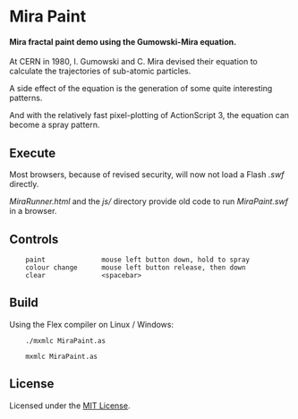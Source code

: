 
# Mira Paint

#### Mira fractal paint demo using the Gumowski-Mira equation.


At CERN in 1980, I. Gumowski and C. Mira devised their equation to calculate the trajectories of sub-atomic particles.

A side effect of the equation is the generation of some quite interesting patterns.

And with the relatively fast pixel-plotting of ActionScript 3, the equation can become a spray pattern.


## Execute

Most browsers, because of revised security, will now not load a Flash *.swf* directly.

*MiraRunner.html* and the *js/* directory provide old code to run *MiraPaint.swf* in a browser.


## Controls

        paint              mouse left button down, hold to spray
        colour change      mouse left button release, then down
        clear              <spacebar>


## Build

Using the Flex compiler on Linux / Windows:

        ./mxmlc MiraPaint.as

        mxmlc MiraPaint.as


## License

Licensed under the [MIT License](https://github.com/Tinram/Mira-Paint/blob/master/LICENSE).